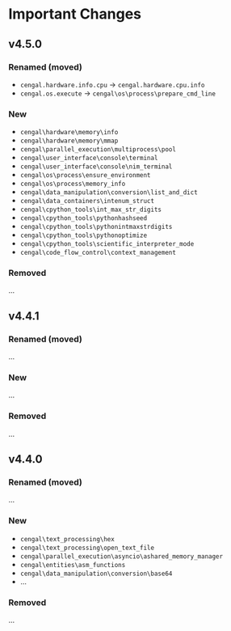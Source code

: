 # Important Changes


## v4.5.0

### Renamed (moved)

* `cengal.hardware.info.cpu` -> `cengal.hardware.cpu.info`
* `cengal.os.execute` -> `cengal\os\process\prepare_cmd_line`

### New

* `cengal\hardware\memory\info`
* `cengal\hardware\memory\mmap`
* `cengal\parallel_execution\multiprocess\pool`
* `cengal\user_interface\console\terminal`
* `cengal\user_interface\console\nim_terminal`
* `cengal\os\process\ensure_environment`
* `cengal\os\process\memory_info`
* `cengal\data_manipulation\conversion\list_and_dict`
* `cengal\data_containers\intenum_struct`
* `cengal\cpython_tools\int_max_str_digits`
* `cengal\cpython_tools\pythonhashseed`
* `cengal\cpython_tools\pythonintmaxstrdigits`
* `cengal\cpython_tools\pythonoptimize`
* `cengal\cpython_tools\scientific_interpreter_mode`
* `cengal\code_flow_control\context_management`

### Removed

...


## v4.4.1

### Renamed (moved)

...

### New

...

### Removed

...


## v4.4.0

### Renamed (moved)

...

### New

* `cengal\text_processing\hex`
* `cengal\text_processing\open_text_file`
* `cengal\parallel_execution\asyncio\ashared_memory_manager`
* `cengal\entities\asm_functions`
* `cengal\data_manipulation\conversion\base64`
* ...

### Removed

...

